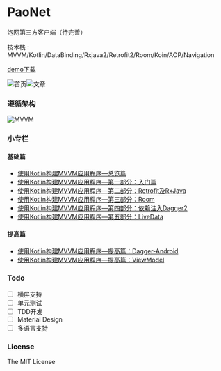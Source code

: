 # PaoNet
泡网第三方客户端（待完善）

技术栈 : MVVM/Kotlin/DataBinding/Rxjava2/Retrofit2/Room/Koin/AOP/Navigation

[demo下载](demo.apk)

![首页](screenshot/home.png)![文章](screenshot/article.png)



### 遵循架构

![MVVM](http://upload-images.jianshu.io/upload_images/3722695-70230207c39b8601.png?imageMogr2/auto-orient/strip%7CimageView2/2/w/1240)


### 小专栏
#### 基础篇
- [使用Kotlin构建MVVM应用程序—总览篇](https://www.jianshu.com/p/77e42aebd7bb)
- [使用Kotlin构建MVVM应用程序—第一部分：入门篇](https://www.jianshu.com/p/80926d9e64f7)
- [使用Kotlin构建MVVM应用程序—第二部分：Retrofit及RxJava](https://www.jianshu.com/p/8993b247947a)
- [使用Kotlin构建MVVM应用程序—第三部分：Room](https://www.jianshu.com/p/264d7d0608f0)
- [使用Kotlin构建MVVM应用程序—第四部分：依赖注入Dagger2](https://www.jianshu.com/p/da77266970d8)
- [使用Kotlin构建MVVM应用程序—第五部分：LiveData](https://xiaozhuanlan.com/topic/9753861024)

#### 提高篇
- [使用Kotlin构建MVVM应用程序—提高篇：Dagger-Android](https://xiaozhuanlan.com/topic/6093518472)
- [使用Kotlin构建MVVM应用程序—提高篇：ViewModel](https://xiaozhuanlan.com/topic/6705498213)
### Todo

- [ ] 横屏支持
- [ ] 单元测试
- [ ] TDD开发
- [ ] Material Design
- [ ] 多语言支持

### License

The MIT License 

